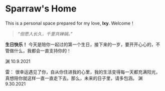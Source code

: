 # Sparraw's Home
This is a personal space prepared for my love, **lxy**. Welcome！       

> *“但愿人长久，千里共婵娟。”*

**生日快乐！**
今天是陪你一起过的第一个生日，接下来的一岁，要开开心心的，不管做什么，我都会一直支持你的！

渊
10.9.2021

雷：
很幸运遇见了你，自从你住进我的心里，我的生活变得每一天都充满阳光，真想陪你就这样一直一直走下去。那么，未来的日子里，请多包涵。
渊
9.30.2021


